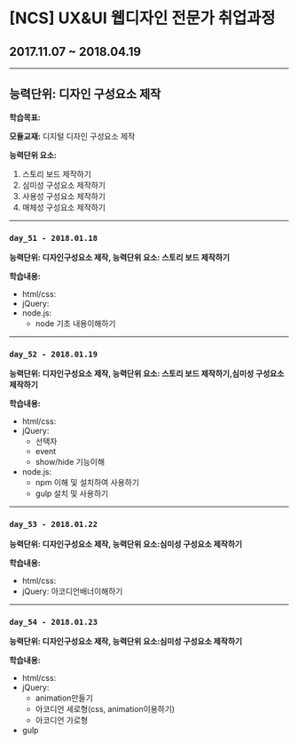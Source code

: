 # [NCS] UX&UI 웹디자인 전문가 취업과정
## 2017.11.07 ~ 2018.04.19

---

## 능력단위:  디자인 구성요소 제작

**학습목표:**



**모듈교재:** 디지털 디자인 구성요소 제작

**능력단위 요소:**

1. 스토리 보드 제작하기
2. 심미성 구성요소 제작하기
3. 사용성 구성요소 제작하기
4. 매체성 구성요소 제작하기

---
### `day_51 - 2018.01.18`

**능력단위: 디자인구성요소 제작, 능력단위 요소: 스토리 보드 제작하기**

**학습내용:**

- html/css:
- jQuery:
- node.js:
  - node 기초 내용이해하기

---

### `day_52 - 2018.01.19`

**능력단위:  디자인구성요소 제작, 능력단위 요소: 스토리 보드 제작하기,심미성 구성요소 제작하기**

**학습내용:**

- html/css:
- jQuery:
  - 선택자
  - event
  - show/hide 기능이해
- node.js:
  - npm 이해 및 설치하여 사용하기
  - gulp 설치 및 사용하기


---

### `day_53 - 2018.01.22`

**능력단위:  디자인구성요소 제작, 능력단위 요소:심미성 구성요소 제작하기**

**학습내용:**

- html/css:
- jQuery: 아코디언배너이해하기

---

### `day_54 - 2018.01.23`

**능력단위:  디자인구성요소 제작, 능력단위 요소:심미성 구성요소 제작하기**

**학습내용:**

- html/css:
- jQuery: 
  - animation만들기
  - 아코디언 세로형(css, animation이용하기)
  - 아코디언 가로형
- gulp

